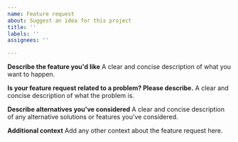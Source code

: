 ```yaml
---
name: Feature request
about: Suggest an idea for this project
title: ''
labels: ''
assignees: ''

---
```


**Describe the feature you'd like**
A clear and concise description of what you want to happen.

**Is your feature request related to a problem? Please describe.**
A clear and concise description of what the problem is.

**Describe alternatives you've considered**
A clear and concise description of any alternative solutions or features you've considered.

**Additional context**
Add any other context about the feature request here.

